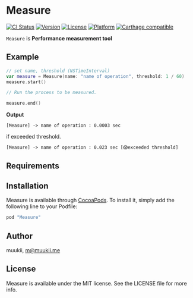 # Measure

[![CI Status](http://img.shields.io/travis/muukii/Measure.svg?style=flat)](https://travis-ci.org/muukii/Measure)
[![Version](https://img.shields.io/cocoapods/v/Measure.svg?style=flat)](http://cocoapods.org/pods/Measure)
[![License](https://img.shields.io/cocoapods/l/Measure.svg?style=flat)](http://cocoapods.org/pods/Measure)
[![Platform](https://img.shields.io/cocoapods/p/Measure.svg?style=flat)](http://cocoapods.org/pods/Measure)
[![Carthage compatible](https://img.shields.io/badge/Carthage-compatible-4BC51D.svg?style=flat)](https://github.com/Carthage/Carthage)

`Measure` is **Performance measurement tool**

## Example

```swift
// set name, threshold (NSTimeInterval)
var measure = Measure(name: "name of operation", threshold: 1 / 60)
measure.start()

// Run the process to be measured.

measure.end()
```

**Output**

```
[Measure] -> name of operation : 0.0003 sec
```

if exceeded threshold.
```
[Measure] -> name of operation : 0.023 sec [😱exceeded threshold]
```

## Requirements

## Installation

Measure is available through [CocoaPods](http://cocoapods.org). To install
it, simply add the following line to your Podfile:

```ruby
pod "Measure"
```

## Author

muukii, m@muukii.me

## License

Measure is available under the MIT license. See the LICENSE file for more info.
